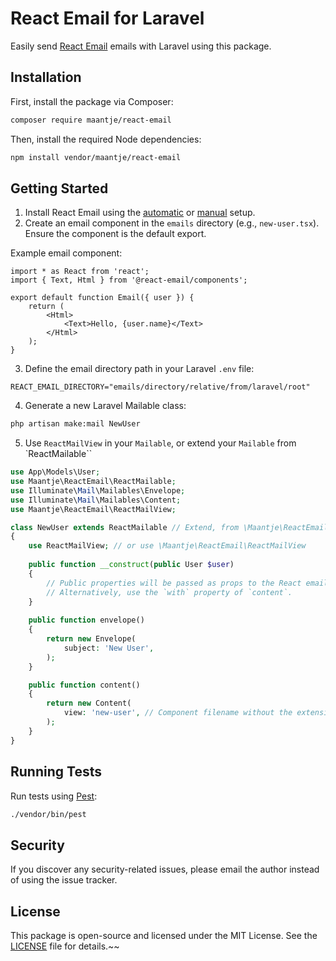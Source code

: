 # React Email for Laravel

Easily send [React Email](https://react.email/) emails with Laravel using this package.

## Installation

First, install the package via Composer:

```bash
composer require maantje/react-email
```

Then, install the required Node dependencies:

```bash
npm install vendor/maantje/react-email
```

## Getting Started

1. Install React Email using the [automatic](https://react.email/docs/getting-started/automatic-setup) or [manual](https://react.email/docs/getting-started/manual-setup) setup.
2. Create an email component in the `emails` directory (e.g., `new-user.tsx`). Ensure the component is the default export.

Example email component:

```tsx
import * as React from 'react';
import { Text, Html } from '@react-email/components';

export default function Email({ user }) {
    return (
        <Html>
            <Text>Hello, {user.name}</Text>
        </Html>
    );
}
```

3. Define the email directory path in your Laravel `.env` file:

```env
REACT_EMAIL_DIRECTORY="emails/directory/relative/from/laravel/root"
```

4. Generate a new Laravel Mailable class:

```bash
php artisan make:mail NewUser
```

5. Use `ReactMailView` in your `Mailable`, or extend your `Mailable` from `ReactMailable``

```php
use App\Models\User;
use Maantje\ReactEmail\ReactMailable;
use Illuminate\Mail\Mailables\Envelope;
use Illuminate\Mail\Mailables\Content;
use Maantje\ReactEmail\ReactMailView;

class NewUser extends ReactMailable // Extend, from \Maantje\ReactEmail\ReactMailable
{
    use ReactMailView; // or use \Maantje\ReactEmail\ReactMailView
    
    public function __construct(public User $user)
    {
        // Public properties will be passed as props to the React email component.
        // Alternatively, use the `with` property of `content`.
    }
    
    public function envelope()
    {
        return new Envelope(
            subject: 'New User',
        );
    }

    public function content()
    {
        return new Content(
            view: 'new-user', // Component filename without the extension
        );
    }
}
```

## Running Tests

Run tests using [Pest](https://pestphp.com/):

```bash
./vendor/bin/pest
```

## Security

If you discover any security-related issues, please email the author instead of using the issue tracker.

## License

This package is open-source and licensed under the MIT License. See the [LICENSE](/LICENSE) file for details.~~

